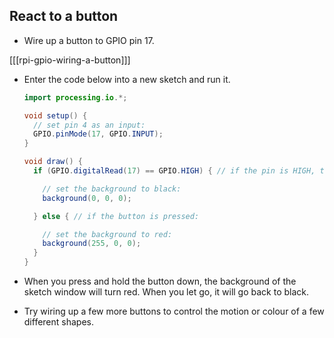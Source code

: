 ## React to a button

- Wire up a button to GPIO pin 17.

[[[rpi-gpio-wiring-a-button]]]


- Enter the code below into a new sketch and run it.

	```java
	import processing.io.*;

	void setup() {
	  // set pin 4 as an input:
	  GPIO.pinMode(17, GPIO.INPUT);
	}

	void draw() {
	  if (GPIO.digitalRead(17) == GPIO.HIGH) { // if the pin is HIGH, the button isn't pressed

	    // set the background to black:
	    background(0, 0, 0);

	  } else { // if the button is pressed:

	  	// set the background to red:
	    background(255, 0, 0);
	  }
	}
	```

- When you press and hold the button down, the background of the sketch window will turn red. When you let go, it will go back to black.

- Try wiring up a few more buttons to control the motion or colour of a few different shapes.
